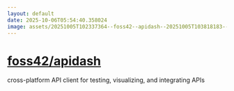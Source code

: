 ```yaml
---
layout: default
date: 2025-10-06T05:54:40.358024
image: assets/20251005T102337364--foss42--apidash--20251005T103818183--cropped.png
---
```


# [foss42/apidash](https://github.com/foss42/apidash)

cross-platform API client for testing, visualizing, and integrating APIs
